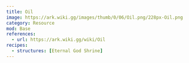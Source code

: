 ```yaml
---
title: Oil
image: https://ark.wiki.gg/images/thumb/0/06/Oil.png/228px-Oil.png
category: Resource
mod: Base
references:
  - url: https://ark.wiki.gg/wiki/Oil
recipes:
  - structures: [Eternal God Shrine]
---
```

